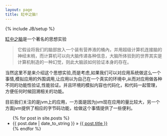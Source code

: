 ```yaml
---
layout: page
title: 缸中之脑!
---
```

{% include JB/setup %}

[缸中之脑](http://zh.wikipedia.org/wiki/%E7%BC%B8%E4%B8%AD%E4%B9%8B%E8%84%91)是一个著名的思想实验

> 它假设将我们的脑部放入一个装有营养液的桶內，并用超级计算机连接脑的神经末梢，而计算机可以向大脑传递各种信息，大脑所体验到的世界其实是计算机制造的一种幻觉，则此大脑該如何验证本身的存在。

当然这里不是来介绍这个思想实验,而是考虑,如果我们可以对应用系统做这么一个事情,模拟应用的外围调用,让应用以为自己在一个真实的环境中,从而对应用做各种不同的功能性验证,性能验证。并且环境的模拟内容也代码化，和代码一起管理，方便任何时候回溯相关的功能。

目前我们关注的是jvm上的应用，一方面是因为jvm现在应用的量比较大，另一个方面jvm提供了相应的字节码功能，给做这个事情提供了一些便利。


<ul class="posts">
  {% for post in site.posts %}
    <li><span>{{ post.date | date_to_string }}</span> &raquo; <a href="{{ BASE_PATH }}{{ post.url }}">{{ post.title }}</a></li>
  {% endfor %}
</ul>



